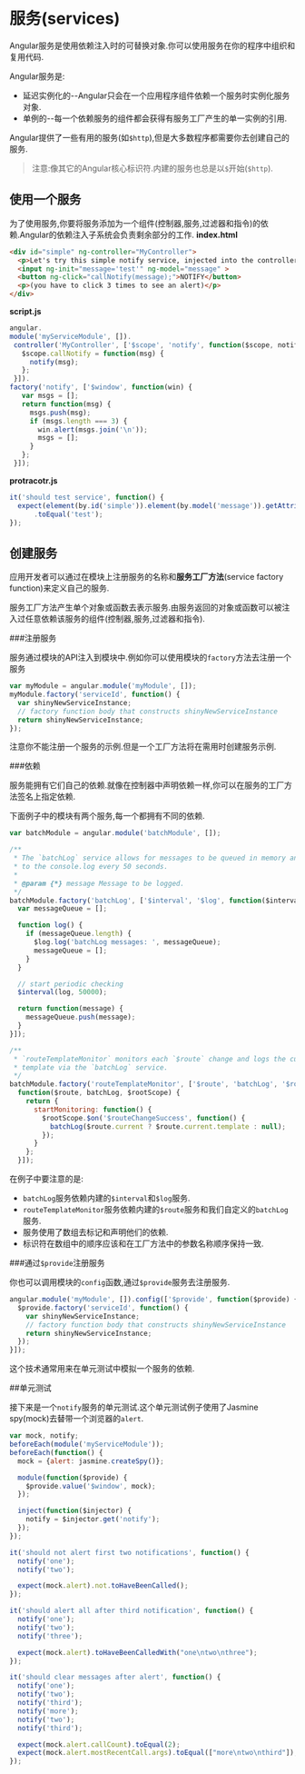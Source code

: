 # 服务\(services\)

Angular服务是使用依赖注入时的可替换对象.你可以使用服务在你的程序中组织和复用代码.

Angular服务是:

* 延迟实例化的--Angular只会在一个应用程序组件依赖一个服务时实例化服务对象.
* 单例的--每一个依赖服务的组件都会获得有服务工厂产生的单一实例的引用.

Angular提供了一些有用的服务\(如`$http`\),但是大多数程序都需要你去创建自己的服务.

> 注意:像其它的Angular核心标识符.内建的服务也总是以`$`开始\(`$http`\).

## 使用一个服务

为了使用服务,你要将服务添加为一个组件\(控制器,服务,过滤器和指令\)的依赖.Angular的依赖注入子系统会负责剩余部分的工作.
**index.html**

```html
<div id="simple" ng-controller="MyController">
  <p>Let's try this simple notify service, injected into the controller...</p>
  <input ng-init="message='test'" ng-model="message" >
  <button ng-click="callNotify(message);">NOTIFY</button>
  <p>(you have to click 3 times to see an alert)</p>
</div>
```

**script.js**

```js
angular.
module('myServiceModule', []).
 controller('MyController', ['$scope', 'notify', function($scope, notify) {
   $scope.callNotify = function(msg) {
     notify(msg);
   };
 }]).
factory('notify', ['$window', function(win) {
   var msgs = [];
   return function(msg) {
     msgs.push(msg);
     if (msgs.length === 3) {
       win.alert(msgs.join('\n'));
       msgs = [];
     }
   };
 }]);
```

**protracotr.js**

```js
it('should test service', function() {
  expect(element(by.id('simple')).element(by.model('message')).getAttribute('value'))
      .toEqual('test');
});
```

## 创建服务

应用开发者可以通过在模块上注册服务的名称和**服务工厂方法**\(service factory function\)来定义自己的服务.

服务工厂方法产生单个对象或函数去表示服务.由服务返回的对象或函数可以被注入过任意依赖该服务的组件\(控制器,服务,过滤器和指令\).

###注册服务

服务通过模块的API注入到模块中.例如你可以使用模块的`factory`方法去注册一个服务
```js
var myModule = angular.module('myModule', []);
myModule.factory('serviceId', function() {
  var shinyNewServiceInstance;
  // factory function body that constructs shinyNewServiceInstance
  return shinyNewServiceInstance;
});
```
注意你不能注册一个服务的示例.但是一个工厂方法将在需用时创建服务示例.

###依赖

服务能拥有它们自己的依赖.就像在控制器中声明依赖一样,你可以在服务的工厂方法签名上指定依赖.

下面例子中的模块有两个服务,每一个都拥有不同的依赖.
```js
var batchModule = angular.module('batchModule', []);

/**
 * The `batchLog` service allows for messages to be queued in memory and flushed
 * to the console.log every 50 seconds.
 *
 * @param {*} message Message to be logged.
 */
batchModule.factory('batchLog', ['$interval', '$log', function($interval, $log) {
  var messageQueue = [];

  function log() {
    if (messageQueue.length) {
      $log.log('batchLog messages: ', messageQueue);
      messageQueue = [];
    }
  }

  // start periodic checking
  $interval(log, 50000);

  return function(message) {
    messageQueue.push(message);
  }
}]);

/**
 * `routeTemplateMonitor` monitors each `$route` change and logs the current
 * template via the `batchLog` service.
 */
batchModule.factory('routeTemplateMonitor', ['$route', 'batchLog', '$rootScope',
  function($route, batchLog, $rootScope) {
    return {
      startMonitoring: function() {
        $rootScope.$on('$routeChangeSuccess', function() {
          batchLog($route.current ? $route.current.template : null);
        });
      }
    };
  }]);
```
在例子中要注意的是:
* `batchLog`服务依赖内建的`$interval`和`$log`服务.
* `routeTemplateMonitor`服务依赖内建的`$route`服务和我们自定义的`batchLog`服务.
* 服务使用了数组去标记和声明他们的依赖.
* 标识符在数组中的顺序应该和在工厂方法中的参数名称顺序保持一致.

###通过`$provide`注册服务

你也可以调用模块的`config`函数,通过`$provide`服务去注册服务.
```js
angular.module('myModule', []).config(['$provide', function($provide) {
  $provide.factory('serviceId', function() {
    var shinyNewServiceInstance;
    // factory function body that constructs shinyNewServiceInstance
    return shinyNewServiceInstance;
  });
}]);
```
这个技术通常用来在单元测试中模拟一个服务的依赖.

##单元测试

接下来是一个`notify`服务的单元测试.这个单元测试例子使用了Jasmine spy(mock)去替带一个浏览器的`alert`.
```js
var mock, notify;
beforeEach(module('myServiceModule'));
beforeEach(function() {
  mock = {alert: jasmine.createSpy()};

  module(function($provide) {
    $provide.value('$window', mock);
  });

  inject(function($injector) {
    notify = $injector.get('notify');
  });
});

it('should not alert first two notifications', function() {
  notify('one');
  notify('two');

  expect(mock.alert).not.toHaveBeenCalled();
});

it('should alert all after third notification', function() {
  notify('one');
  notify('two');
  notify('three');

  expect(mock.alert).toHaveBeenCalledWith("one\ntwo\nthree");
});

it('should clear messages after alert', function() {
  notify('one');
  notify('two');
  notify('third');
  notify('more');
  notify('two');
  notify('third');

  expect(mock.alert.callCount).toEqual(2);
  expect(mock.alert.mostRecentCall.args).toEqual(["more\ntwo\nthird"]);
});
```